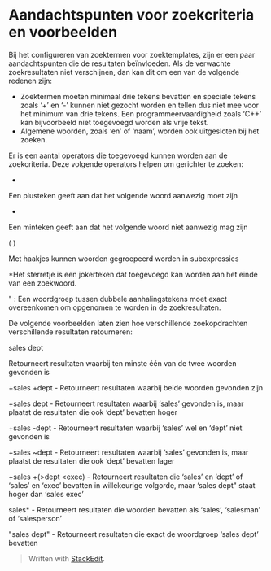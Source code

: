 # Aandachtspunten voor zoekcriteria en voorbeelden

Bij het configureren van zoektermen voor zoektemplates, zijn er een paar aandachtspunten die de resultaten beïnvloeden. Als de verwachte zoekresultaten niet verschijnen, dan kan dit om een van de volgende redenen zijn:

-   Zoektermen moeten minimaal drie tekens bevatten en speciale tekens zoals ‘+’ en ‘-’ kunnen niet gezocht worden en tellen dus niet mee voor het minimum van drie tekens. Een programmeervaardigheid zoals ‘C++’ kan bijvoorbeeld niet toegevoegd worden als vrije tekst.
-   Algemene woorden, zoals ‘en’ of ‘naam’, worden ook uitgesloten bij het zoeken.

Er is een aantal operators die toegevoegd kunnen worden aan de zoekcriteria. Deze volgende operators helpen om gerichter te zoeken:

+

Een plusteken geeft aan dat het volgende woord aanwezig moet zijn

-

Een minteken geeft aan dat het volgende woord niet aanwezig mag zijn

( )

Met haakjes kunnen woorden gegroepeerd worden in subexpressies

*Het sterretje is een jokerteken dat toegevoegd kan worden aan het einde van een zoekwoord.

" : Een woordgroep tussen dubbele aanhalingstekens moet exact overeenkomen om opgenomen te worden in de zoekresultaten.

De volgende voorbeelden laten zien hoe verschillende zoekopdrachten verschillende resultaten retourneren:

sales dept

Retourneert resultaten waarbij ten minste één van de twee woorden gevonden is

+sales +dept - Retourneert resultaten waarbij beide woorden gevonden zijn

+sales dept - Retourneert resultaten waarbij ‘sales’ gevonden is, maar plaatst de resultaten die ook ‘dept’ bevatten hoger

+sales -dept - Retourneert resultaten waarbij ‘sales’ wel en ‘dept’ niet gevonden is

+sales ~dept - Retourneert resultaten waarbij ‘sales’ gevonden is, maar plaatst de resultaten die ook ‘dept’ bevatten lager

+sales +(>dept <exec) - Retourneert resultaten die ‘sales’ en ‘dept’ of ‘sales’ en ‘exec’ bevatten in willekeurige volgorde, maar ‘sales dept" staat hoger dan ‘sales exec’

sales* - Retourneert resultaten die woorden bevatten als ‘sales’, ‘salesman’ of ‘salesperson’

"sales dept" - Retourneert resultaten die exact de woordgroep ‘sales dept’ bevatten


> Written with [StackEdit](https://stackedit.io/).
<!--stackedit_data:
eyJoaXN0b3J5IjpbLTEwMDE0MDcwMjRdfQ==
-->